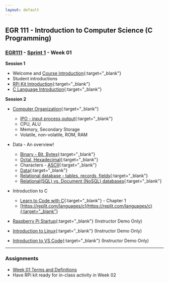 ```yaml
---
layout: default
---
```


## EGR 111 - Introduction to Computer Science (C Programming)

### [EGR111](../../) - [Sprint 1](../) - Week 01

**Session 1**
- Welcome and [Course Introduction](001.CourseIntro.pdf){:target="_blank"}
- Student introductions
- [RPi Kit Introduction](002.KitIntro.pdf){:target="_blank"}
- [C Language Introduction](003.CProgrammingIntro.pdf){:target="_blank"}
    
**Session 2**

- [Computer Organization](https://www.geeksforgeeks.org/computer-organization-von-neumann-architecture/#){:target="_blank"}
  - [IPO - input,process,output](https://press.rebus.community/programmingfundamentals/chapter/input-process-output-model/){:target="_blank"}
  - CPU, ALU
  - Memory, Secondary Storage
  - Volatile, non-volatile, ROM, RAM
- Data - An overview!
  - [Binary - Bit, Bytes](https://computersciencewiki.org/index.php/Binary){:target="_blank"}
  - [Octal, Hexadecimal](https://computersciencewiki.org/index.php/Hexadecimal){:target="_blank"} 
  - Characters - [ASCII](https://computersciencewiki.org/index.php/ASCII){:target="_blank"}
  - [Data](https://computersciencewiki.org/index.php/Data_representation){:target="_blank"}
  - [Relational database - tables, records, fields](https://www.geeksforgeeks.org/relational-model-in-dbms/){:target="_blank"}
  - [Relational(SQL) vs. Document (NoSQL) databases](https://www.geeksforgeeks.org/difference-between-sql-and-nosql/){:target="_blank"} 
  
- Introduction to C
  - [Learn to Code with C](../../resources/Essentials_C_v1.pdf){:target="_blank"} - Chapter 1
  - [https://replit.com/languages/c](https://replit.com/languages/c){:target="_blank"}

- [Raspberry Pi Startup](006.RPiStartup.pdf){:target="_blank"} (Instructor Demo Only)
- [Introduction to Linux](007.LinuxIntro.pdf){:target="_blank"} (Instructor Demo Only)
- [Introduction to VS Code](008.VSCodeIntro.pdf){:target="_blank"} (Instructor Demo Only)


---

### Assignments
- [Week 01 Terms and Definitions](009a.week01_terms.docx)
- Have RPi kit ready for in-class activity in Week 02

  